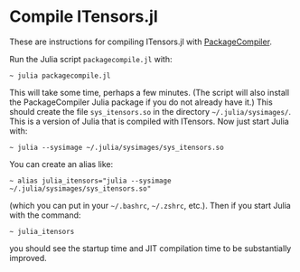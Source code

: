 
# Compile ITensors.jl

These are instructions for compiling ITensors.jl with 
[PackageCompiler](https://julialang.github.io/PackageCompiler.jl/dev/).

Run the Julia script `packagecompile.jl` with:
```
~ julia packagecompile.jl
```
This will take some time, perhaps a few minutes. (The script
will also install the PackageCompiler Julia package if you
do not already have it.)
This should create the file `sys_itensors.so` in the directory
`~/.julia/sysimages/`.
This is a version of Julia that is compiled with ITensors.
Now just start Julia with:
```
~ julia --sysimage ~/.julia/sysimages/sys_itensors.so
```
You can create an alias like:
```
~ alias julia_itensors="julia --sysimage ~/.julia/sysimages/sys_itensors.so"
```
(which you can put in your `~/.bashrc`, `~/.zshrc`, etc.).
Then if you start Julia with the command:
```
~ julia_itensors
```
you should see the startup time and JIT compilation time to
be substantially improved.
